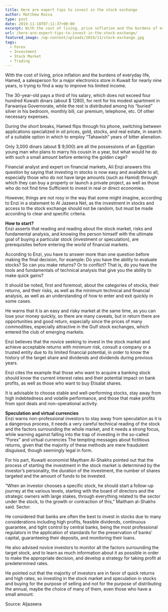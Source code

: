```yaml
---
title: Here are expert tips to invest in the stock exchange
author: Matthew Rozsa
type: post
date: 2019-11-18T07:11:37+00:00
excerpt: With the cost of living, price inflation and the burdens of everyday life, Hamed, a salesperson for a major electronics store in Kuwait for nearly nine years, is trying to find a way to improve his limited income.
url: /here-are-expert-tips-to-invest-in-the-stock-exchange/
featured_image: /wp-content/uploads/2019/11/stock-exchange.jpg
tags:
  - Forex
  - Investment
  - Stock Market
  - Trading
---
```


With the cost of living, price inflation and the burdens of everyday life, Hamed, a salesperson for a major electronics store in Kuwait for nearly nine years, is trying to find a way to improve his limited income.

The 30-year-old pays a third of his salary, which does not exceed four hundred Kuwaiti dinars (about \$ 1280), for rent for his modest apartment in Farwaniya Governorate, while the rest is distributed among his &#8220;buried&#8221; silver in his bedroom, monthly bill, car premium, telephone, etc. Of other necessary expenses.

During the short breaks, Hamed flips through his phone, switching between applications specialized in oil prices, gold, stocks, and real estate, in search of a suitable option in which to employ &#8220;Tahawish&#8221; years of bitter alienation.

Only 3,000 dinars (about \$ 9,000) are all the possessions of an Egyptian young man who plans to marry his cousin in a year, but what would he do with such a small amount before entering the golden cage?

Financial analyst and expert on financial markets, Ali Enzi answers this question by saying that investing in stocks is now easy and available to all, especially those who do not have large amounts (such as Hamid) through which they can buy a property or launch a private project, as well as those who do not find time Sufficient to invest in real or direct economies.

However, things are not rosy in the way that some might imagine, according to Enzi in a statement to Al Jazeera Net, as the investment in stocks and access to the stock exchange should not be random, but must be made according to clear and specific criteria.

**How to start?**  
Enzi asserts that reading and reading about the stock market, risks and fundamental analysis, and knowing the person himself with the ultimate goal of buying a particular stock (investment or speculation), are prerequisites before entering the world of financial markets.

According to Enzi, you have to answer more than one question before making the final decision, for example: Do you have the ability to evaluate stocks? So can you make returns? Or to conflict? That is, do you have the tools and fundamentals of technical analysis that give you the ability to make quick gains?

It should be noted, first and foremost, about the categories of stocks, their returns, and their risks, as well as the minimum technical and financial analysis, as well as an understanding of how to enter and exit quickly in some cases.

He warns that it is an easy and risky market at the same time, as you can lose your money quickly, so there are many caveats, but in return there are opportunities and good return, especially since the prices of many commodities, especially attractive in the Gulf stock exchanges, which entered the club of emerging markets.

Enzi believes that the novice seeking to invest in the stock market and achieve acceptable returns with minimum risk, consult a company or a trusted entity due to its limited financial potential, in order to know the history of the target share and dividends and dividends during previous years.

Enzi cites the example that those who want to acquire a banking stock should know the current interest rates and their potential impact on bank profits, as well as those who want to buy Etisalat shares.

It is advisable to choose stable and well-performing stocks, stay away from high indebtedness and volatile performance, and those that make profits from spot deals and non-operational activity.

**Speculation and virtual currencies**  
Enzi warns non-professional investors to stay away from speculation as it is a dangerous process, it needs a very careful technical reading of the stock and the factors surrounding the whole market, and it needs a strong focus, while warning against falling into the trap of investing in the so-called &#8220;Forex&#8221; and virtual currencies The tempting messages about fictitious returns, given that the majority of these methods are mere fraudulent disguised, though seemingly legal in form.

For his part, Kuwaiti economist Maytham Al-Shakhs pointed out that the process of starting the investment in the stock market is determined by the investor&#8217;s personality, the duration of the investment, the number of shares targeted and the amount of funds to be invested.

&#8220;When an investor chooses a specific stock, he should start a follow-up journey at the various levels, starting with the board of directors and the strategic owners with large stakes, through everything related to the sector under the stock, to the growth or contraction of this,&#8221; Maitham al-Shakhs said. Sector.

He considered that banks are often the best to invest in stocks due to many considerations including high profits, feasible dividends, continuous guarantee, and tight control by central banks, being the most professional regulators in the application of standards for the preservation of banks&#8217; capital, guaranteeing their deposits, and monitoring their loans.

He also advised novice investors to monitor all the factors surrounding the target stock, and to learn as much information about it as possible in order to make the appropriate decision, and develop a strategy for taking profit at predetermined rates.

He pointed out that the majority of investors are in favor of quick returns and high rates, so investing in the stock market and speculation in stocks and buying for the purpose of selling and not for the purpose of distributing the annual, maybe the choice of many of them, even those who have a small amount.

Source: Aljazeera

